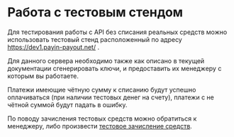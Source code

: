 # Работа с тестовым стендом

Для тестирования работы с API без списания реальных средств можно использовать тестовый
стенд расположенный по адресу https://dev1.payin-payout.net/ .

Для данного сервера необходимо также как описано в текущей документации сгенерировать ключи,
 и предоставить их менеджеру с которым вы работаете.

Платежи имеющие чётную сумму к списанию будут успешно оплачиваться (при наличии тестовых денег на счету),
платежи с не чётной суммой будут падать в ошибку.

По поводу зачисления тестовых средств можно обратиться к менеджеру, либо произвести 
[тестовое зачисление средств](https://github.com/payin-payout/payin-api/blob/master/testing.md). 
